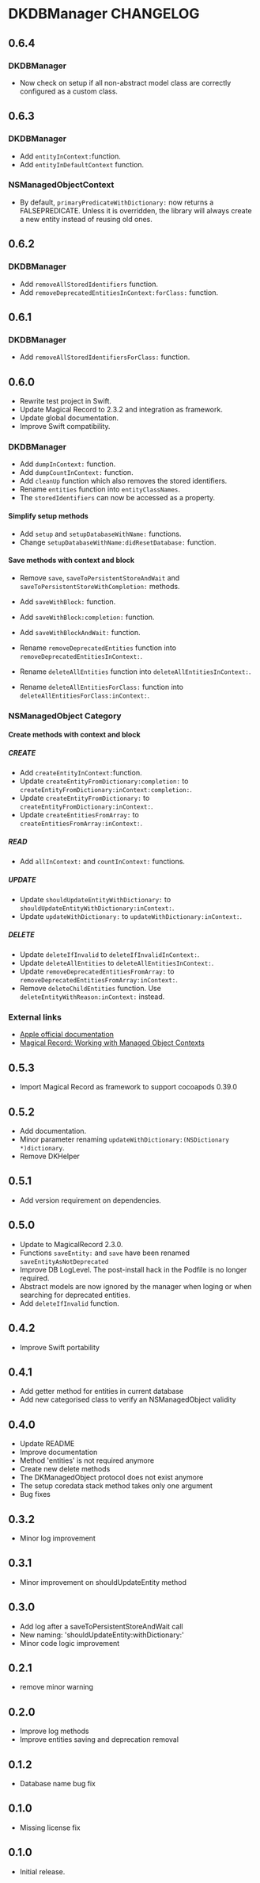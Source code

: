 # DKDBManager CHANGELOG

## 0.6.4

### DKDBManager

- Now check on setup if all non-abstract model class are correctly configured as a custom class.

## 0.6.3

### DKDBManager

- Add `entityInContext:`function.
- Add `entityInDefaultContext` function.

### NSManagedObjectContext

- By default, `primaryPredicateWithDictionary:` now returns a FALSEPREDICATE. Unless it is overridden, the library will always create a new entity instead of reusing old ones.

## 0.6.2

### DKDBManager

- Add `removeAllStoredIdentifiers` function.
- Add `removeDeprecatedEntitiesInContext:forClass:` function.

## 0.6.1

### DKDBManager

- Add `removeAllStoredIdentifiersForClass:` function.

## 0.6.0

- Rewrite test project in Swift.
- Update Magical Record to 2.3.2 and integration as framework.
- Update global documentation.
- Improve Swift compatibility.

### DKDBManager

- Add `dumpInContext:` function.
- Add `dumpCountInContext:` function.
- Add `cleanUp` function which also removes the stored identifiers.
- Rename `entities` function into `entityClassNames`.
- The `storedIdentifiers` can now be accessed as a property.

#### Simplify setup methods

- Add `setup` and `setupDatabaseWithName:` functions.
- Change `setupDatabaseWithName:didResetDatabase:` function.

#### Save methods with context and block

- Remove `save`, `saveToPersistentStoreAndWait` and `saveToPersistentStoreWithCompletion:` methods.
- Add `saveWithBlock:` function.
- Add `saveWithBlock:completion:` function.
- Add `saveWithBlockAndWait:` function.

- Rename `removeDeprecatedEntities` function into `removeDeprecatedEntitiesInContext:`.
- Rename `deleteAllEntities` function into `deleteAllEntitiesInContext:`.
- Rename `deleteAllEntitiesForClass:` function into `deleteAllEntitiesForClass:inContext:`.

### NSManagedObject Category

#### Create methods with context and block

##### CREATE

- Add `createEntityInContext:`function.
- Update `createEntityFromDictionary:completion:` to `createEntityFromDictionary:inContext:completion:`.
- Update `createEntityFromDictionary:` to `createEntityFromDictionary:inContext:`.
- Update `createEntitiesFromArray:` to `createEntitiesFromArray:inContext:`.

##### READ

- Add `allInContext:` and `countInContext:` functions.

##### UPDATE

- Update `shouldUpdateEntityWithDictionary:` to `shouldUpdateEntityWithDictionary:inContext:`.
- Update `updateWithDictionary:` to `updateWithDictionary:inContext:`.

##### DELETE

- Update `deleteIfInvalid` to `deleteIfInvalidInContext:`.
- Update `deleteAllEntities` to `deleteAllEntitiesInContext:`.
- Update `removeDeprecatedEntitiesFromArray:` to `removeDeprecatedEntitiesFromArray:inContext:`.
- Remove `deleteChildEntities` function. Use `deleteEntityWithReason:inContext:` instead.

### External links

- [Apple official documentation](https://developer.apple.com/library/mac/documentation/Cocoa/Conceptual/CoreData/HowManagedObjectsarerelated.html)
- [Magical Record: Working with Managed Object Contexts](https://github.com/magicalpanda/MagicalRecord/wiki/Working-with-Managed-Object-Contexts)

## 0.5.3

- Import Magical Record as framework to support cocoapods 0.39.0

## 0.5.2

- Add documentation.
- Minor parameter renaming `updateWithDictionary:(NSDictionary *)dictionary`.
- Remove DKHelper

## 0.5.1

- Add version requirement on dependencies.

## 0.5.0

- Update to MagicalRecord 2.3.0.
- Functions `saveEntity:` and `save` have been renamed `saveEntityAsNotDeprecated`
- Improve DB LogLevel. The post-install hack in the Podfile is no longer required.
- Abstract models are now ignored by the manager when loging or when searching for deprecated entities.
- Add `deleteIfInvalid` function.

## 0.4.2

- Improve Swift portability

## 0.4.1

- Add getter method for entities in current database
- Add new categorised class to verify an NSManagedObject validity

## 0.4.0

- Update README
- Improve documentation
- Method 'entities' is not required anymore
- Create new delete methods
- The DKManagedObject protocol does not exist anymore
- The setup coredata stack method takes only one argument
- Bug fixes

## 0.3.2

- Minor log improvement

## 0.3.1

- Minor improvement on shouldUpdateEntity method

## 0.3.0

- Add log after a saveToPersistentStoreAndWait call
- New naming: 'shouldUpdateEntity:withDictionary:'
- Minor code logic improvement

## 0.2.1

- remove minor warning

## 0.2.0

- Improve log methods
- Improve entities saving and deprecation removal

## 0.1.2

- Database name bug fix

## 0.1.0

- Missing license fix

## 0.1.0

- Initial release.

